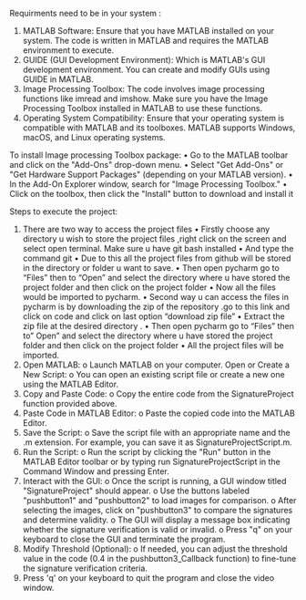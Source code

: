 Requirments need to be in your system :
1. MATLAB Software: Ensure that you have MATLAB installed on your
system. The code is written in MATLAB and requires the MATLAB
environment to execute.
2. GUIDE (GUI Development Environment): Which is MATLAB's GUI
development environment. You can create and modify GUIs using GUIDE
in MATLAB.
3. Image Processing Toolbox: The code involves image processing functions
like imread and imshow. Make sure you have the Image Processing
Toolbox installed in MATLAB to use these functions.
4. Operating System Compatibility: Ensure that your operating system is
compatible with MATLAB and its toolboxes. MATLAB supports Windows,
macOS, and Linux operating systems.

To install Image processing Toolbox package:
• Go to the MATLAB toolbar and click on the "Add-Ons" drop-down menu.
• Select "Get Add-Ons" or "Get Hardware Support Packages" (depending on
your MATLAB version).
• In the Add-On Explorer window, search for "Image Processing Toolbox."
• Click on the toolbox, then click the "Install" button to download and install
it

Steps to execute the project:
1. There are two way to access the project files
• Firstly choose any directory u wish to store the project files
,right click on the screen and select open terminal. Make
sure u have git bash installed
• And type the command git
• Due to this all the project files from github will be stored in
the directory or folder u want to save.
• Then open pycharm go to “Files” then to “Open” and select
the directory where u have stored the project folder and then
click on the project folder
• Now all the files would be imported to pycharm.
• Second way u can access the files in pycharm is by
downloading the zip of the repository .go to this link and
click on code and click on last option “download zip file”
• Extract the zip file at the desired directory .
• Then open pycharm go to “Files” then to” Open” and select
the directory where u have stored the project folder and then
click on the project folder
• All the project files will be imported.
2. Open MATLAB:
o Launch MATLAB on your computer.
Open or Create a New Script:
o You can open an existing script file or create a new
one using the MATLAB Editor.
3. Copy and Paste Code:
o Copy the entire code from the SignatureProject
function provided above.
4. Paste Code in MATLAB Editor:
o Paste the copied code into the MATLAB Editor.
5. Save the Script:
o Save the script file with an appropriate name and the
.m extension. For example, you can save it as
SignatureProjectScript.m.
6. Run the Script:
o Run the script by clicking the "Run" button in the
MATLAB Editor toolbar or by typing run
SignatureProjectScript in the Command Window
and pressing Enter.
7. Interact with the GUI:
o Once the script is running, a GUI window titled
"SignatureProject" should appear.
o Use the buttons labeled "pushbutton1" and
"pushbutton2" to load images for comparison.
o After selecting the images, click on "pushbutton3" to
compare the signatures and determine validity.
o The GUI will display a message box indicating
whether the signature verification is valid or invalid.
o Press "q" on your keyboard to close the GUI and
terminate the program.
8. Modify Threshold (Optional):
o If needed, you can adjust the threshold value in the
code (0.4 in the pushbutton3_Callback function) to
fine-tune the signature verification criteria.
6. Press 'q' on your keyboard to quit the program and close the video
window.
